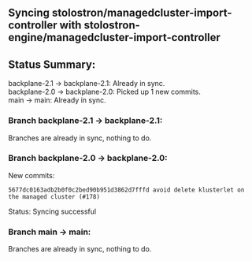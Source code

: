 ## Syncing stolostron/managedcluster-import-controller with stolostron-engine/managedcluster-import-controller

## Status Summary:

backplane-2.1 -> backplane-2.1: Already in sync.  
backplane-2.0 -> backplane-2.0: Picked up 1 new commits.  
main -> main: Already in sync.  

### Branch backplane-2.1 -> backplane-2.1:

Branches are already in sync, nothing to do.

### Branch backplane-2.0 -> backplane-2.0:

New commits:

```
5677dc0163adb2b0f0c2bed90b951d3862d7fffd avoid delete klusterlet on the managed cluster (#178)
```

Status: Syncing successful

### Branch main -> main:

Branches are already in sync, nothing to do.
